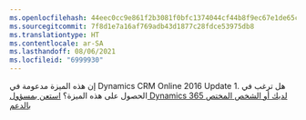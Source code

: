 ```yaml
---
ms.openlocfilehash: 44eec0cc9e861f2b3081f0bfc1374044cf44b8f9ec67e1de65cd29cc27f9ad2e
ms.sourcegitcommit: 7f8d1e7a16af769adb43d1877c28fdce53975db8
ms.translationtype: HT
ms.contentlocale: ar-SA
ms.lasthandoff: 08/06/2021
ms.locfileid: "6999930"
---
```

إن هذه الميزة مدعومة في Dynamics CRM Online 2016 Update 1. هل ترغب في الحصول على هذه الميزة؟ [استعن بمسؤول Dynamics 365 لديك أو الشخص المختص بالدعم](/dynamics365/customerengagement/on-premises/basics/find-administrator-support)